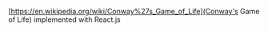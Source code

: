 [https://en.wikipedia.org/wiki/Conway%27s_Game_of_Life](Conway's Game of Life) implemented with React.js
